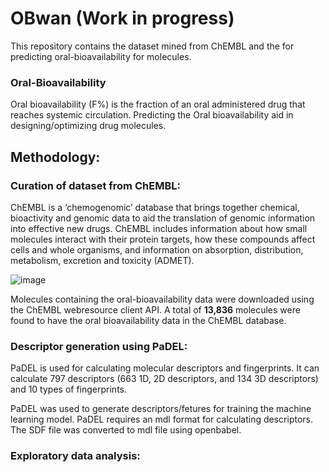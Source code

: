 # OBwan (Work in progress)
This repository contains the dataset mined from ChEMBL and the for predicting oral-bioavailability for molecules.

### **Oral-Bioavailability**
Oral bioavailability (F%) is the fraction of an oral administered drug that reaches systemic circulation. Predicting the Oral bioavailability aid in designing/optimizing drug molecules.

## Methodology:
### **Curation of dataset from ChEMBL:**
ChEMBL is a ‘chemogenomic’ database that brings together chemical, bioactivity and genomic data to aid the translation of genomic information into effective new drugs. ChEMBL includes information about how small molecules interact with their protein targets, how these compounds affect cells and whole organisms, and information on absorption, distribution, metabolism, excretion and toxicity (ADMET).

![image](https://user-images.githubusercontent.com/51278890/173230008-b7974b5a-b425-4561-86be-2a433244bcd7.png)

Molecules containing the oral-bioavailability data were downloaded using the ChEMBL webresource client API. A total of **13,836** molecules were found to have the oral bioavailability data in the ChEMBL database.

### **Descriptor generation using PaDEL:**
PaDEL is used for calculating molecular descriptors and fingerprints. It can calculate 797 descriptors (663 1D, 2D descriptors, and 134 3D descriptors) and 10 types of fingerprints.

PaDEL was used to generate descriptors/fetures for training the machine learning model. PaDEL requires an mdl format for calculating descriptors. The SDF file was converted to mdl file using openbabel.

### **Exploratory data analysis:**
